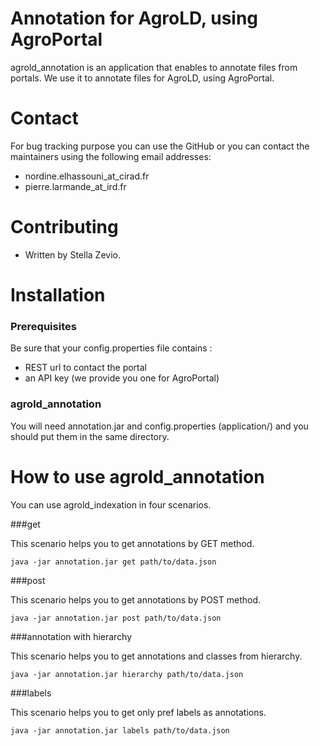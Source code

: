 # Annotation for AgroLD, using AgroPortal

agrold_annotation is an application that enables to annotate files from portals. We use it to annotate files for AgroLD, using AgroPortal.

# Contact

For bug tracking purpose you can use the GitHub or you can contact the maintainers using the following email addresses:

* nordine.elhassouni_at_cirad.fr
* pierre.larmande_at_ird.fr

# Contributing

* Written by Stella Zevio.

# Installation

### Prerequisites

Be sure that your config.properties file contains :
 * REST url to contact the portal
 * an API key (we provide you one for AgroPortal)
 
### agrold_annotation

You will need annotation.jar and config.properties (application/) and you should put them in the same directory.

# How to use agrold_annotation

You can use agrold_indexation in four scenarios.

###get

This scenario helps you to get annotations by GET method.

```
java -jar annotation.jar get path/to/data.json
```

###post

This scenario helps you to get annotations by POST method.

```
java -jar annotation.jar post path/to/data.json
```

###annotation with hierarchy

This scenario helps you to get annotations and classes from hierarchy.

```
java -jar annotation.jar hierarchy path/to/data.json
```

###labels

This scenario helps you to get only pref labels as annotations.

```
java -jar annotation.jar labels path/to/data.json
```

